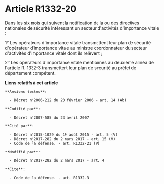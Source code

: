 # Article R1332-20

Dans les six mois qui suivent la notification de la ou des directives nationales de sécurité intéressant un secteur
d'activités d'importance vitale : 

1° Les opérateurs d'importance vitale transmettent leur plan de sécurité d'opérateur d'importance vitale au ministre
coordonnateur du secteur d'activités d'importance vitale dont ils relèvent ; 

2° Les opérateurs d'importance vitale mentionnés au deuxième alinéa de l'article R. 1332-3 transmettent leur plan de sécurité
au préfet de département compétent.

**Liens relatifs à cet article**

	**Anciens textes**:

	  - Décret n°2006-212 du 23 février 2006 - art. 14 (Ab)

	**Codifié par**:

	  - Décret n°2007-585 du 23 avril 2007

	**Cité par**:

	  - Décret n°2015-1029 du 19 août 2015 - art. 5 (V)
	  - Décret n°2017-282 du 2 mars 2017 - art. 15 (V)
	  - Code de la défense. - art. R1332-21 (V)

	**Modifié par**:

	  - Décret n°2017-282 du 2 mars 2017 - art. 4

	**Cite**:

	  - Code de la défense. - art. R1332-3
